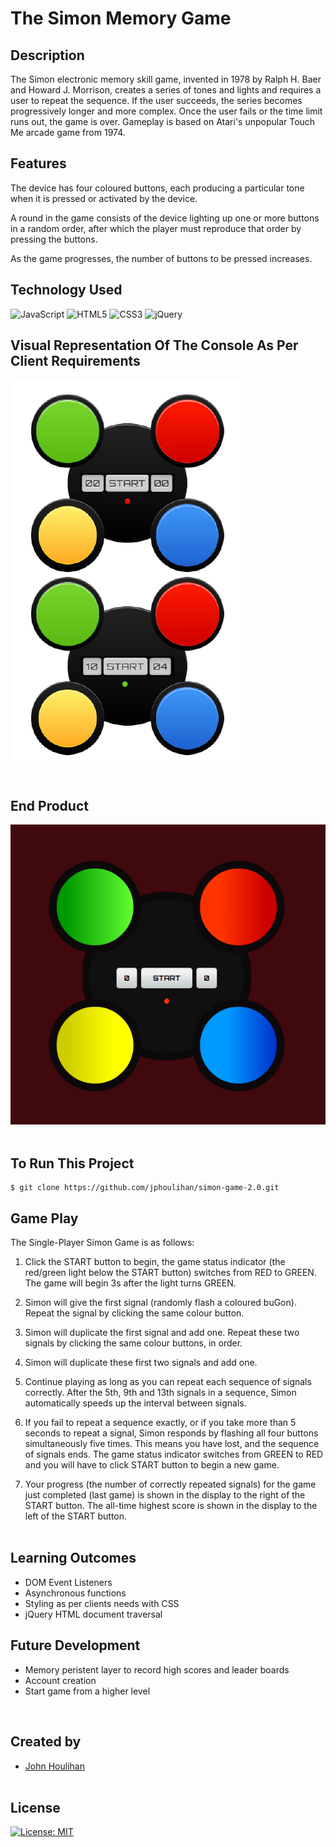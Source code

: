 # **The Simon Memory Game**

## **Description**

The Simon electronic memory skill game, invented in 1978 by Ralph H. Baer and Howard J. Morrison,
creates a series of tones and lights and requires a user to repeat the sequence. If the user succeeds,
the series becomes progressively longer and more complex. Once the user fails or the time limit runs
out, the game is over. Gameplay is based on Atari's unpopular Touch Me arcade game from 1974.

## **Features**

The device has four coloured buttons, each producing a particular tone when it is pressed or
activated by the device. 

A round in the game consists of the device lighting up one or more buttons
in a random order, after which the player must reproduce that order by pressing the buttons. 

As the
game progresses, the number of buttons to be pressed increases.

## **Technology Used**
![JavaScript](https://img.shields.io/badge/javascript-%23323330.svg?style=for-the-badge&logo=javascript&logoColor=%23F7DF1E)
![HTML5](https://img.shields.io/badge/html5-%23E34F26.svg?style=for-the-badge&logo=html5&logoColor=white)
![CSS3](https://img.shields.io/badge/css3-%231572B6.svg?style=for-the-badge&logo=css3&logoColor=white)
![jQuery](https://img.shields.io/badge/jquery-%230769AD.svg?style=for-the-badge&logo=jquery&logoColor=white)
<br />

## Visual Representation Of The Console As Per Client Requirements 

![alt text](https://github.com/jphoulihan/simon-game-2.0/blob/main/figure-1.png?raw=true)
<br /><br />

## End Product
![alt text](app-console.png "app image example")
<br /><br />

## **To Run This Project**

```
$ git clone https://github.com/jphoulihan/simon-game-2.0.git
```

## **Game Play**

The Single-Player Simon Game is as follows:

1. Click the START button to begin, the game status indicator (the red/green light below the START
button) switches from RED to GREEN. The game will begin 3s after the light turns GREEN.

2. Simon will give the first signal (randomly flash a coloured buGon). Repeat the signal by clicking the
same colour button.

3. Simon will duplicate the first signal and add one. Repeat these two signals by clicking the same
colour buttons, in order.

4. Simon will duplicate these first two signals and add one.

5. Continue playing as long as you can repeat each sequence of signals correctly. After the 5th, 9th
and 13th signals in a sequence, Simon automatically speeds up the interval between signals.

6. If you fail to repeat a sequence exactly, or if you take more than 5 seconds to repeat a signal,
Simon responds by flashing all four buttons simultaneously five times. This means you have lost,
and the sequence of signals ends. The game status indicator switches from GREEN to RED and you
will have to click START button to begin a new game.

7. Your progress (the number of correctly repeated signals) for the game just completed (last game)
is shown in the display to the right of the START button. The all-time highest score is shown in the
display to the left of the START button.<br /><br />

## **Learning Outcomes**
* DOM Event Listeners
* Asynchronous functions
* Styling as per clients needs with CSS
* jQuery HTML document traversal

## **Future Development**

* Memory peristent layer to record high scores and leader boards
* Account creation
* Start game from a higher level
<br />

## Created by

- [John Houlihan](https://github.com/jphoulihan "Visit John's GitHub")<br/><br/>

## License

[![License: MIT](https://img.shields.io/badge/License-MIT-yellow.svg)](https://opensource.org/licenses/MIT)

